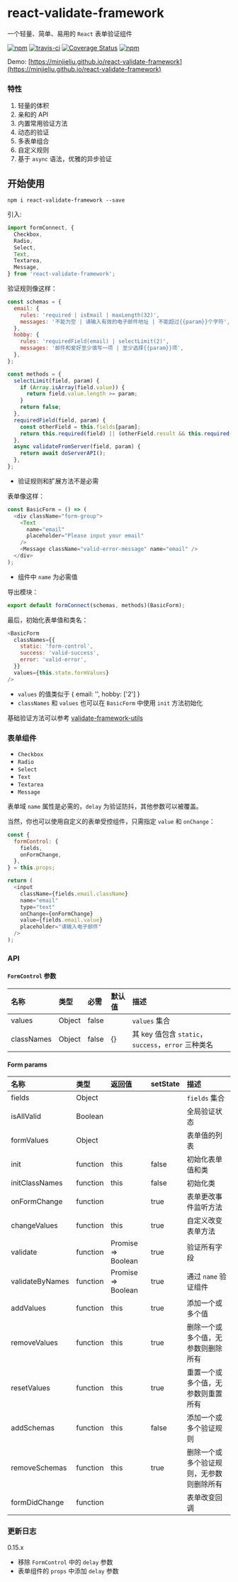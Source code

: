 # react-validate-framework

一个轻量、简单、易用的 `React` 表单验证组件

[![npm](https://img.shields.io/npm/v/react-validate-framework.svg?style=flat-square)](https://www.npmjs.com/package/react-validate-framework)
[![travis-ci](https://travis-ci.org/MinJieLiu/react-validate-framework.svg?branch=master)](https://travis-ci.org/MinJieLiu/react-validate-framework)
[![Coverage Status](https://coveralls.io/repos/github/MinJieLiu/react-validate-framework/badge.svg?branch=master)](https://coveralls.io/github/MinJieLiu/react-validate-framework?branch=master)
[![npm](https://img.shields.io/npm/dt/react-validate-framework.svg?style=flat-square)](https://github.com/MinJieLiu/react-validate-framework)

Demo: [https://minjieliu.github.io/react-validate-framework](https://minjieliu.github.io/react-validate-framework)

### 特性

 1. 轻量的体积
 1. 亲和的 API
 1. 内置常用验证方法
 1. 动态的验证
 1. 多表单组合
 1. 自定义规则
 1. 基于 `async` 语法，优雅的异步验证


## 开始使用

    npm i react-validate-framework --save

引入:

```js
import formConnect, {
  Checkbox,
  Radio,
  Select,
  Text,
  Textarea,
  Message,
} from 'react-validate-framework';
```

验证规则像这样：

```js
const schemas = {
  email: {
    rules: 'required | isEmail | maxLength(32)',
    messages: '不能为空 | 请输入有效的电子邮件地址 | 不能超过{{param}}个字符',
  },
  hobby: {
    rules: 'requiredField(email) | selectLimit(2)',
    messages: '邮件和爱好至少填写一项 | 至少选择{{param}}项',
  },
};

const methods = {
  selectLimit(field, param) {
    if (Array.isArray(field.value)) {
      return field.value.length >= param;
    }
    return false;
  },
  requiredField(field, param) {
    const otherField = this.fields[param];
    return this.required(field) || (otherField.result && this.required(otherField));
  },
  async validateFromServer(field, param) {
    return await doServerAPI();
  },
};
```

 * 验证规则和扩展方法不是必需

表单像这样：

```js
const BasicForm = () => (
  <div className="form-group">
    <Text
      name="email"
      placeholder="Please input your email"
    />
    <Message className="valid-error-message" name="email" />
  </div>
);
```

 * 组件中 `name` 为必需值

导出模块：

```js
export default formConnect(schemas, methods)(BasicForm);
```

最后，初始化表单值和类名：

```js
<BasicForm
  classNames={{
    static: 'form-control',
    success: 'valid-success',
    error: 'valid-error',
  }}
  values={this.state.formValues}
/>
```


 * `values` 的值类似于 { email: '', hobby: ['2'] }
 * `classNames` 和 `values` 也可以在 `BasicForm` 中使用 `init` 方法初始化

基础验证方法可以参考 [validate-framework-utils](https://github.com/MinJieLiu/validate-framework-utils)

### 表单组件

 * `Checkbox`
 * `Radio`
 * `Select`
 * `Text`
 * `Textarea`
 * `Message`

表单域 `name` 属性是必需的，`delay` 为验证防抖，其他参数可以被覆盖。

当然，你也可以使用自定义的表单受控组件，只需指定 `value` 和 `onChange`：

```js
const {
  formControl: {
    fields,
    onFormChange,
  },
} = this.props;

return (
  <input
    className={fields.email.className}
    name="email"
    type="text"
    onChange={onFormChange}
    value={fields.email.value}
    placeholder="请输入电子邮件"
  />
);
```

### API

#### `FormControl` 参数

| 名称 | 类型 | 必需 | 默认值 | 描述 |
| :--- | :--- | :--- | :--- | :--- |
| values | Object | false | | `values` 集合 |
| classNames | Object | false | {} | 其 key 值包含 `static`，`success`，`error` 三种类名 |

#### Form params

| 名称 | 类型 | 返回值 | setState | 描述 |
| :--- | :--- | :--- | :--- | :--- |
| fields | Object | | | `fields` 集合 |
| isAllValid | Boolean | | | 全局验证状态 |
| formValues | Object | | | 表单值的列表 |
| init | function | this | false | 初始化表单值和类 |
| initClassNames | function | this | false | 初始化类 |
| onFormChange | function | | true | 表单更改事件监听方法 |
| changeValues | function | this | true | 自定义改变表单方法 |
| validate | function | Promise => Boolean | true | 验证所有字段 |
| validateByNames | function | Promise => Boolean | true | 通过 `name` 验证组件 |
| addValues | function | this | true | 添加一个或多个值 |
| removeValues | function | this | true | 删除一个或多个值，无参数则删除所有 |
| resetValues | function | this | true | 重置一个或多个值，无参数则重置所有 |
| addSchemas | function | this | false | 添加一个或多个验证规则 |
| removeSchemas | function | this | true | 删除一个或多个验证规则，无参数则删除所有 |
| formDidChange | function | | | 表单改变回调 |

### 更新日志

0.15.x

 * 移除 `FormControl` 中的 `delay` 参数
 * 表单组件的 `props` 中添加 `delay` 参数
